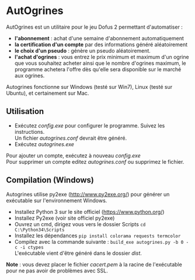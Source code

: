 # AutOgrines

AutOgrines est un utilitaire pour le jeu Dofus 2 permettant d'automatiser :
* **l'abonnement** : achat d'une semaine d'abonnement automatiquement
* **la certification d'un compte** par des informations généré aléatoirement
* **le choix d'un pseudo** : génère un pseudo aléatoirement.
* **l'achat d'ogrines** : vous entrez le prix minimum et maximum d'un ogrine que vous souhaitez acheter ainsi que le nombre d'ogrines maximum, le programme achetera l'offre dès qu'elle sera disponible sur le marché aux ogrines.

Autogrines fonctionne sur Windows (testé sur Win7), Linux (testé sur Ubuntu), et certainement sur Mac.

## Utilisation

* Exécutez *config.exe* pour configurer le programme. Suivez les instructions.  
  Un fichier *autogrines.conf* devrait être généré.
* Exécutez *autogrines.exe*

Pour ajouter un compte, exécutez à nouveau *config.exe*  
Pour supprimer un compte editez *autogrines.conf* ou supprimez le fichier.

## Compilation (Windows)

Autogrines utilise py2exe (http://www.py2exe.org/) pour générer un exécutable sur l'environnement Windows.

* Installez Python 3 sur le site officiel (https://www.python.org/)
* Installez Py2exe (voir site officiel py2exe)
* Ouvrez un cmd, dirigez vous vers le dossier Scripts
`cd C:\Python34\Scripts`
* Installez les dépendances
`pip install colorama requests termcolor`
* Compilez avec la commande suivante :
`build_exe autogrines.py -b 0 -c -i ctypes`  
L'exécutable vient d'être généré dans le dossier *dist*.

**Note** : vous devez placer le fichier *cacert.pem* à la racine de l'exécutable pour ne pas avoir de problèmes avec SSL.
